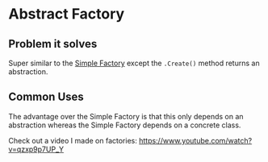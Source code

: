 # Abstract Factory

## Problem it solves
Super similar to the [Simple Factory](../SimpleFactory/README.md) except the `.Create()` method returns an abstraction.

## Common Uses
The advantage over the Simple Factory is that this only depends on an abstraction whereas the Simple Factory depends on a concrete class.

Check out a video I made on factories: https://www.youtube.com/watch?v=qzxp9p7UP_Y
